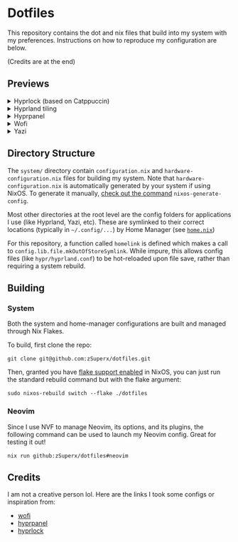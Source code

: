 # Dotfiles

This repository contains the dot and nix files that build into my system with my
preferences. Instructions on how to reproduce my configuration are below.

(Credits are at the end)

## Previews

<details>
<summary>Hyprlock (based on Catppuccin)</summary>
  
![Hyprlock (based on Catppuccin)](./assets/preview/hyprlock.png)
</details>

<details>
<summary>Hyprland tiling</summary>
  
![Hyprland tiled Fish terminals](./assets/preview/hyprland-tiling.png)
</details>

<details>
<summary>Hyprpanel</summary>
  
![Hyprpanel](./assets/preview/hyprpanel.png)
</details>

<details>
<summary>Wofi</summary>
  
![Wofi](./assets/preview/wofi.png)
</details>

<details>
  <summary>Yazi</summary>
  
  ![Yazi](./assets/preview/yazi.png)  
</details>



## Directory Structure

The `system/` directory contain `configuration.nix` and
`hardware-configuration.nix` files for building my system. Note that
`hardware-configuration.nix` is automatically generated by your system if using
NixOS. To generate it manually,
[check out the command](https://nixos.wiki/wiki/Nixos-generate-config)
`nixos-generate-config`.

Most other directories at the root level are the config folders for applications
I use (like Hyprland, Yazi, etc). These are symlinked to their correct locations
(typically in `~/.config/...`) by Home Manager (see
[`home.nix`](https://github.com/zSuperx/dotfiles/blob/master/home.nix#L29))

For this repository, a function called `homelink` is defined which makes a call
to `config.lib.file.mkOutOfStoreSymlink`. While impure, this allows config files
(like `hypr/hyprland.conf`) to be hot-reloaded upon file save, rather than
requiring a system rebuild.

## Building

### System

Both the system and home-manager configurations are built and managed through
Nix Flakes.

To build, first clone the repo:

```console
git clone git@github.com:zSuperx/dotfiles.git
```

Then, granted you have [flake support enabled](https://nixos.wiki/wiki/flakes)
in NixOS, you can just run the standard rebuild command but with the flake
argument:

```console
sudo nixos-rebuild switch --flake ./dotfiles
```

### Neovim

Since I use NVF to manage Neovim, its options, and its plugins, the following
command can be used to launch my Neovim config. Great for testing it out!

```console
nix run github:zSuperx/dotfiles#neovim
```

## Credits

I am not a creative person lol. Here are the links I took some configs or
inspiration from:

- [wofi](https://github.com/7KIR7/dots/tree/main)
- [hyprpanel](https://github.com/Jas-SinghFSU/HyprPanel)
- [hyprlock](https://github.com/catppuccin/hyprlock)
